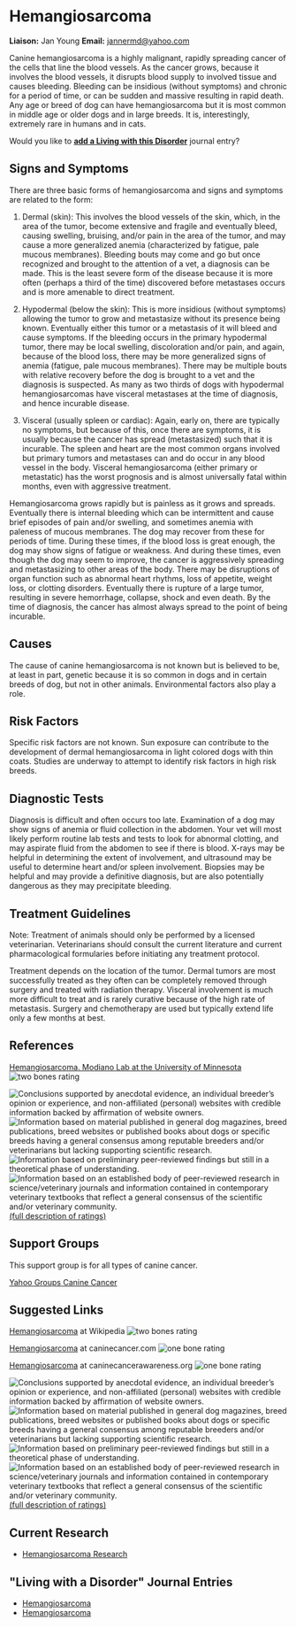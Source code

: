 Hemangiosarcoma
===============

**Liaison:** Jan Young **Email:** <jannermd@yahoo.com>



Canine hemangiosarcoma is a highly malignant, rapidly spreading cancer
of the cells that line the blood vessels. As the cancer grows, because
it involves the blood vessels, it disrupts blood supply to involved
tissue and causes bleeding. Bleeding can be insidious (without symptoms)
and chronic for a period of time, or can be sudden and massive resulting
in rapid death. Any age or breed of dog can have hemangiosarcoma but it
is most common in middle age or older dogs and in large breeds. It is,
interestingly, extremely rare in humans and in cats.



Would you like to **[add a Living with this
Disorder](hemangiosarcoma/addliving_form.html)** journal entry?

Signs and Symptoms
------------------

There are three basic forms of hemangiosarcoma and signs and symptoms
are related to the form:



1.  Dermal (skin): This involves the blood vessels of the skin, which,
    in the area of the tumor, become extensive and fragile and
    eventually bleed, causing swelling, bruising, and/or pain in the
    area of the tumor, and may cause a more generalized anemia
    (characterized by fatigue, pale mucous membranes). Bleeding bouts
    may come and go but once recognized and brought to the attention of
    a vet, a diagnosis can be made. This is the least severe form of the
    disease because it is more often (perhaps a third of the time)
    discovered before metastases occurs and is more amenable to direct
    treatment.

2.  Hypodermal (below the skin): This is more insidious (without
    symptoms) allowing the tumor to grow and metastasize without its
    presence being known. Eventually either this tumor or a metastasis
    of it will bleed and cause symptoms. If the bleeding occurs in the
    primary hypodermal tumor, there may be local swelling, discoloration
    and/or pain, and again, because of the blood loss, there may be more
    generalized signs of anemia (fatigue, pale mucous membranes). There
    may be multiple bouts with relative recovery before  the dog is
    brought to a vet and the diagnosis is suspected. As many as two
    thirds of dogs with hypodermal hemangiosarcomas have visceral
    metastases at the time of diagnosis, and hence incurable disease.

3.  Visceral (usually spleen or cardiac): Again, early on, there are
    typically no symptoms, but because of this, once there are symptoms,
    it is usually because the cancer has spread (metastasized) such that
    it is incurable.  The spleen and heart are the most common organs
    involved but primary tumors and metastases can and do occur in any
    blood vessel in the body. Visceral hemangiosarcoma (either primary
    or metastatic) has the worst prognosis and is almost universally
    fatal within months, even with aggressive treatment.



Hemangiosarcoma grows rapidly but is painless as it grows and spreads.
Eventually there is internal bleeding which can be intermittent and
cause brief episodes of pain and/or swelling, and sometimes anemia with
paleness of mucous membranes. The dog may recover from these for periods
of time. During these times, if the blood loss is great enough, the dog
may show signs of fatigue or weakness. And during these times, even
though the dog may seem to improve, the cancer is aggressively spreading
and metastasizing to other areas of the body. There may be disruptions
of organ function such as abnormal heart rhythms, loss of appetite,
weight loss, or clotting disorders. Eventually there is rupture of a
large tumor, resulting in severe hemorrhage, collapse, shock and even
death. By the time of diagnosis, the cancer has almost always spread to
the point of being incurable.



Causes
------

The cause of canine hemangiosarcoma is not known but is believed to be,
at least in part, genetic because it is so common in dogs and in certain
breeds of dog, but not in other animals. Environmental factors also play
a role.

Risk Factors
------------

Specific risk factors are not known. Sun exposure can contribute to the
development of dermal hemangiosarcoma in light colored dogs with thin
coats. Studies are underway to attempt to identify risk factors in high
risk breeds.

Diagnostic Tests
----------------

Diagnosis is difficult and often occurs too late. Examination of a dog
may show signs of anemia or fluid collection in the abdomen. Your vet
will most likely perform routine lab tests and tests to look for
abnormal clotting, and may aspirate fluid from the abdomen to see if
there is blood. X-rays may be helpful in determining the extent of
involvement, and ultrasound may be useful to determine heart and/or
spleen involvement. Biopsies may be helpful and may provide a definitive
diagnosis, but are also potentially dangerous as they may precipitate
bleeding.

Treatment Guidelines
--------------------

Note: Treatment of animals should only be performed by a licensed
veterinarian. Veterinarians should consult the current literature and
current pharmacological formularies before initiating any treatment
protocol.

Treatment depends on the location of the tumor. Dermal tumors are most
successfully treated as they often can be completely removed through
surgery and treated with radiation therapy. Visceral involvement is much
more difficult to treat and is rarely curative because of the high rate
of metastasis. Surgery and chemotherapy are used but typically extend
life only a few months at best.

References
----------

[Hemangiosarcoma.  Modiano Lab at the University of
Minnesota](http://www.modianolab.org/cancer/cancer_hemangiosarcoma.shtml)
![two bones
rating](/img/2-bones.gif/image_preview.png)





![](hemangiosarcoma/bone.gif "Conclusions supported by anecdotal evidence, an individual breeder’s opinion or experience, and non-affiliated (personal) websites with credible information backed by affirmation of website owners.")
![](hemangiosarcoma/2-bones.gif "Information based on material published in general dog magazines, breed publications, breed websites or published books about dogs or specific breeds  having a general consensus among reputable breeders and/or veterinarians but lacking supporting scientific research.")
![](hemangiosarcoma/3-bones.gif "Information based on preliminary peer-reviewed findings but still in a theoretical phase of understanding.")
![](hemangiosarcoma/4-bones.gif "Information based on an established body of peer-reviewed research in science/veterinary journals and information contained in contemporary veterinary textbooks that reflect a general consensus of the scientific and/or veterinary community.")
[(full description of ratings)](ratings-what-do-they-mean.html)



Support Groups
--------------

This support group is for all types of canine cancer.



[Yahoo Groups Canine
Cancer](https://groups.yahoo.com/neo/groups/CanineCancer/info)







Suggested Links
---------------

[Hemangiosarcoma](http://en.wikipedia.org/wiki/Hemangiosarcoma)
at Wikipedia  ![two bones
rating](/img/2-bones.gif/image_preview.png)

[Hemangiosarcoma](http://www.caninecancer.com/Hemangiosarcoma.html)
at caninecancer.com  ![one bone
rating](/img/bone.gif/image_preview.png)

[Hemangiosarcoma](http://caninecancerawareness.org/?s=hemangiosarcoma)
at caninecancerawareness.org  ![one bone
rating](/img/bone.gif/image_preview.png)




![](hemangiosarcoma/bone.gif "Conclusions supported by anecdotal evidence, an individual breeder’s opinion or experience, and non-affiliated (personal) websites with credible information backed by affirmation of website owners.")
![](hemangiosarcoma/2-bones.gif "Information based on material published in general dog magazines, breed publications, breed websites or published books about dogs or specific breeds  having a general consensus among reputable breeders and/or veterinarians but lacking supporting scientific research.")
![](hemangiosarcoma/3-bones.gif "Information based on preliminary peer-reviewed findings but still in a theoretical phase of understanding.")
![](hemangiosarcoma/4-bones.gif "Information based on an established body of peer-reviewed research in science/veterinary journals and information contained in contemporary veterinary textbooks that reflect a general consensus of the scientific and/or veterinary community.")
[(full description of ratings)](ratings-what-do-they-mean.html)



Current Research
----------------

-   [Hemangiosarcoma Research](hemangiosarcoma/hemangiosarcoma.html)

\"Living with a Disorder\" Journal Entries
------------------------------------------

-   [Hemangiosarcoma](hemangiosarcoma/hemangiosarcoma-1.html)
-   [Hemangiosarcoma](hemangiosarcoma/hemangiosarcoma-2.html)
